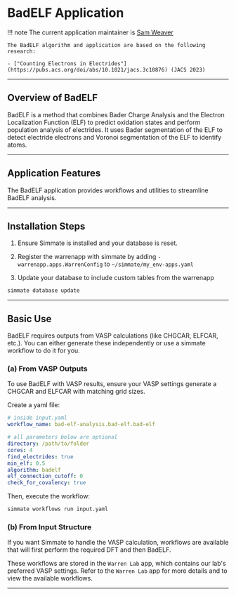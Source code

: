 # BadELF Application

!!! note
    The current application maintainer is [Sam Weaver](https://github.com/SWeav02)

    The BadELF algorithm and application are based on the following research:
    
    - ["Counting Electrons in Electrides"](https://pubs.acs.org/doi/abs/10.1021/jacs.3c10876) (JACS 2023)

--------------------------------------------------------------------------------

## Overview of BadELF

BadELF is a method that combines Bader Charge Analysis and the Electron Localization Function (ELF) to predict oxidation states and perform population analysis of electrides. It uses Bader segmentation of the ELF to detect electride electrons and Voronoi segmentation of the ELF to identify atoms.

--------------------------------------------------------------------------------

## Application Features

The BadELF application provides workflows and utilities to streamline BadELF analysis.

--------------------------------------------------------------------------------

## Installation Steps

1. Ensure Simmate is installed and your database is reset.

2. Register the warrenapp with simmate by adding `- warrenapp.apps.WarrenConfig` to `~/simmate/my_env-apps.yaml`

3. Update your database to include custom tables from the warrenapp
``` shell
simmate database update
```

--------------------------------------------------------------------------------

## Basic Use

BadELF requires outputs from VASP calculations (like CHGCAR, ELFCAR, etc.). You can either generate these independently or use a simmate workflow to do it for you. 

### (a) From VASP Outputs

To use BadELF with VASP results, ensure your VASP settings generate a CHGCAR and ELFCAR with matching grid sizes. 

Create a yaml file:
``` yaml
# inside input.yaml
workflow_name: bad-elf-analysis.bad-elf.bad-elf

# all parameters below are optional
directory: /path/to/folder
cores: 4
find_electrides: true
min_elf: 0.5
algorithm: badelf
elf_connection_cutoff: 0
check_for_covalency: true
```

Then, execute the workflow:
``` bash
simmate workflows run input.yaml
```

### (b) From Input Structure

If you want Simmate to handle the VASP calculation, workflows are available that will first perform the required DFT and then BadELF. 

These workflows are stored in the `Warren Lab` app, which contains our lab's preferred VASP settings. Refer to the `Warren Lab` app for more details and to view the available workflows.

--------------------------------------------------------------------------------